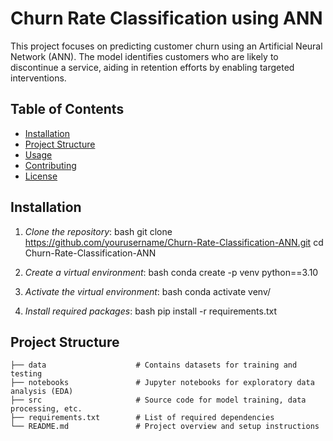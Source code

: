 # Churn Rate Classification using ANN

This project focuses on predicting customer churn using an Artificial Neural Network (ANN). The model identifies customers who are likely to discontinue a service, aiding in retention efforts by enabling targeted interventions.

## Table of Contents
- [Installation](#installation)
- [Project Structure](#project-structure)
- [Usage](#usage)
- [Contributing](#contributing)
- [License](#license)

## Installation

1. *Clone the repository*:
    bash
    git clone https://github.com/yourusername/Churn-Rate-Classification-ANN.git
    cd Churn-Rate-Classification-ANN
    

2. *Create a virtual environment*:
    bash
    conda create -p venv python==3.10
    

3. *Activate the virtual environment*:
    bash
    conda activate venv/
    

4. *Install required packages*:
    bash
    pip install -r requirements.txt
    

## Project Structure

```plaintext
├── data                    # Contains datasets for training and testing
├── notebooks               # Jupyter notebooks for exploratory data analysis (EDA)
├── src                     # Source code for model training, data processing, etc.
├── requirements.txt        # List of required dependencies
└── README.md               # Project overview and setup instructions